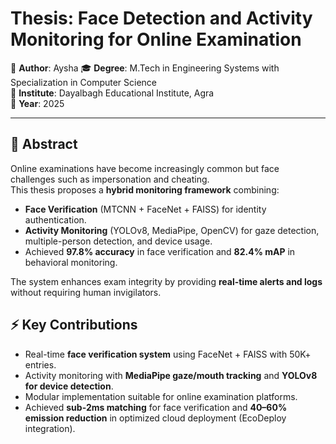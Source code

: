 
# Thesis: Face Detection and Activity Monitoring for Online Examination

📄 **Author**: Aysha 
🎓 **Degree**: M.Tech in Engineering Systems with Specialization in Computer Science  
🏫 **Institute**: Dayalbagh Educational Institute, Agra  
📅 **Year**: 2025  

---

## 📖 Abstract
Online examinations have become increasingly common but face challenges such as impersonation and cheating.  
This thesis proposes a **hybrid monitoring framework** combining:

- **Face Verification** (MTCNN + FaceNet + FAISS) for identity authentication.  
- **Activity Monitoring** (YOLOv8, MediaPipe, OpenCV) for gaze detection, multiple-person detection, and device usage.  
- Achieved **97.8% accuracy** in face verification and **82.4% mAP** in behavioral monitoring.  

The system enhances exam integrity by providing **real-time alerts and logs** without requiring human invigilators.  


## ⚡ Key Contributions
- Real-time **face verification system** using FaceNet + FAISS with 50K+ entries.  
- Activity monitoring with **MediaPipe gaze/mouth tracking** and **YOLOv8 for device detection**.  
- Modular implementation suitable for online examination platforms.  
- Achieved **sub-2ms matching** for face verification and **40–60% emission reduction** in optimized cloud deployment (EcoDeploy integration).  

